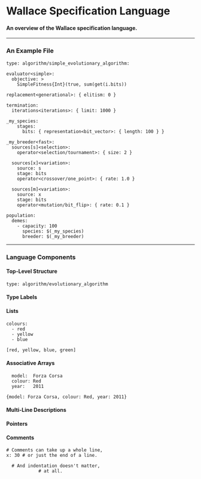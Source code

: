 # Wallace Specification Language
#### An overview of the Wallace specification language.

--------------------------------------------------------------------------------
### An Example File

```
type: algorithm/simple_evolutionary_algorithm:

evaluator<simple>:
  objective: >
    SimpleFitness{Int}(true, sum(get(i.bits))

replacement<generational>: { elitism: 0 }

termination:
  iterations<iterations>: { limit: 1000 }

_my_species:
    stages:
      bits: { representation<bit_vector>: { length: 100 } }

_my_breeder<fast>:
  sources[s]<selection>:
    operator<selection/tournament>: { size: 2 }

  sources[x]<variation>:
    source: s
    stage: bits
    operator<crossover/one_point>: { rate: 1.0 } 

  sources[m]<variation>:
    source: x
    stage: bits
    operator<mutation/bit_flip>: { rate: 0.1 }

population:
  demes:
    - capacity: 100
      species: $(_my_species)
      breeder: $(_my_breeder)
```

--------------------------------------------------------------------------------
### Language Components

#### Top-Level Structure

```
type: algorithm/evolutionary_algorithm
```

#### Type Labels

#### Lists

```
colours:
  - red
  - yellow
  - blue
```

```
[red, yellow, blue, green]
```

#### Associative Arrays

```
  model:  Forza Corsa
  colour: Red
  year:   2011
```

```
{model: Forza Corsa, colour: Red, year: 2011}
```

#### Multi-Line Descriptions

#### Pointers

#### Comments

```
# Comments can take up a whole line,
x: 30 # or just the end of a line.

  # And indentation doesn't matter,
            # at all.
```



